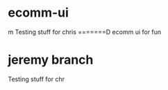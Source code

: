 # ecomm-ui
m
Testing stuff for chris
=======D
ecomm ui for fun

jeremy branch
=======
Testing stuff for chr

